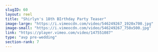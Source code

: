 ```yaml
---
slugID: 60 
layout: reel
title: "Shirlyn's 18th BIrthday Party Teaser"
image-large: "https://i.vimeocdn.com/video/546249267_1920x700.jpg"
image-small: "https://i.vimeocdn.com/video/546249267_750x500.jpg"
link: "https://player.vimeo.com/video/147551087"
type: "avp pre-wedding"
section-rank: 7
---
```

